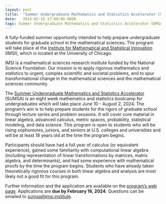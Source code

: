 ```yaml
---
layout: post
title:  "Summer Undergraduate Mathematics and Statistics Accelerator (SUMSA)"
date:   2024-02-16 17:00:00 0000
tags: Summer Undergraduate Mathematics and Statistics Accelerator SUMSA 2024
---
```


A fully-funded summer opportunity intended to help prepare undergraduate students for graduate school in the mathematical sciences. The program will take place at the [Institute for Mathematical and Statistical Innovation](https://m9llnqxz.r.us-east-1.awstrack.me/L0/https:%2F%2Fwww.imsi.institute/1/0100018c1713107e-48269d2c-0ae7-4593-8f05-63335305d790-000000/CDfhClx8arM9_vYTRtsX8A7QD0U=350) (IMSI), which is located at the University of Chicago.

IMSI is a mathematical sciences research institute funded by the National Science Foundation. Our mission is to apply rigorous mathematics and statistics to urgent, complex scientific and societal problems, and to spur transformational change in the mathematical sciences and the mathematical sciences community.

The [Summer Undergraduate Mathematics and Statistics Accelerator](https://m9llnqxz.r.us-east-1.awstrack.me/L0/https:%2F%2Fwww.imsi.institute%2Factivities%2Fsumsa-2024%2F/1/0100018c1713107e-48269d2c-0ae7-4593-8f05-63335305d790-000000/robFMiY2T28od3LwwGvW-_eE02c=350) (SUMSA) is an eight week mathematics and statistics bootcamp for undergraduates which will take place June 10 - August 2, 2024. The program’s aim is to help prepare students for the rigors of graduate school through lecture series and problem sessions.  It will cover core material in linear algebra, advanced calculus, metric spaces, probability, statistical modeling, and data science.  This program is open to students who will be rising sophomores, juniors, and seniors at U.S. colleges and universities and will be at least 18 years old at the time the program begins.

Participants should have had a full year of calculus (or equivalent experience), gained some familiarity with computational linear algebra (including representation of linear transformations by matrices, matrix algebra, and determinants), and had some experience with mathematical proofs by the time the program begins. Students who have already taken theoretically rigorous courses in both linear algebra and analysis are most likely not a good fit for this program.

Further information and the application are available on the [program’s web page](
https://m9llnqxz.r.us-east-1.awstrack.me/L0/https:%2F%2Fwww.imsi.institute%2Factivities%2Fsumsa-2024%2F/2/0100018c1713107e-48269d2c-0ae7-4593-8f05-63335305d790-000000/0q840BlCNwvwXusAYfZV0Qr3ChI=350).
Applications are **due by February 16, 2024**. Questions can be emailed to sumsa@imsi.institute.